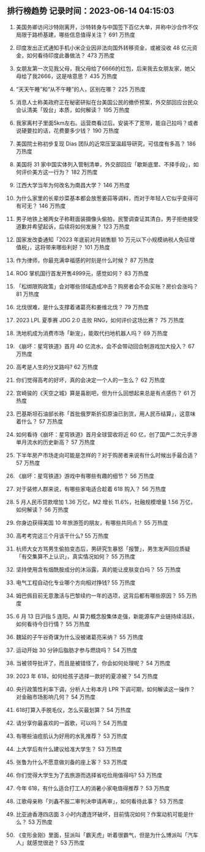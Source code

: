 
## 排行榜趋势 记录时间：2023-06-14 04:15:03
  
  1. 美国务卿访问沙特刚离开，沙特转身与中国签下百亿大单，并称中沙合作不仅局限于路桥基建，哪些信息值得关注？ 691 万热度
    
  2. 印度发出正式通知手机小米企业因非法向国外转移资金，或被没收 48 亿元资金，如何看待印度此番做法？ 473 万热度
    
  3. 女朋友第一次见我父母，我父母给了6666的红包，后来我去女朋友家，她父母给了我2666，这是啥意思？ 435 万热度
    
  4. “天天午睡”和“从不午睡”的人，区别在哪？ 225 万热度
    
  5. 消息人士称美政府正在秘密研拟在台美国公民的撤侨预案，外交部回应台民众会认清美「毁台」本质，如何解读？ 195 万热度
    
  6. 我家离村子里面5km左右。运营商看过后。安装不了宽带，能自己拉吗？或者说硬要拉的话，花费要多少钱？ 190 万热度
    
  7. 美国院士称初步复现 Dias 团队的近常压室温超导研究，可信度有多高？ 186 万热度
    
  8. 美国将 31 家中国实体列入管制清单，外交部回应「歇斯底里、不择手段」，如何评价美方这一行为？ 182 万热度
    
  9. 江西大学当年为何改名为南昌大学？ 146 万热度
    
  10. 为什么家里的长辈炒菜基本都会放葱姜蒜等调料，而对于年轻人它似乎变得可有可无？ 146 万热度
    
  11. 男子地铁上被两女子称鞋面装摄像头偷拍，民警调查证其清白，男子拒绝接受道歉并希望起诉，后续将如何发展？ 123 万热度
    
  12. 国家发改委通知「2023 年底前对月销售额 10 万元以下小规模纳税人免征增值税」，这将带来哪些利好？ 101 万热度
    
  13. 作为律师，你最充满幸福感的时刻是什么时候？ 87 万热度
    
  14. ROG 掌机国行首发开售4999元，感觉如何？ 83 万热度
    
  15. 「松绑限购政策」会对哪些领域造成冲击？购房者会不会买账？房价会涨吗？ 81 万热度
    
  16. 北伐很难，是什么支撑着诸葛亮和姜维北伐？ 79 万热度
    
  17. 2023 LPL 夏季赛 JDG 2:0 击败 RNG，如何评价这场比赛？ 75 万热度
    
  18. 洗地机成为消费市场「新宠」，能取代扫地机器人吗？ 69 万热度
    
  19. 《崩坏：星穹铁道》首月 40 亿流水，会不会带动回合制游戏加大投入？ 67 万热度
    
  20. 高考是人生的分叉路吗? 62 万热度
    
  21. 你们觉得高考的好坏，真的会决定一个人的一生么？ 62 万热度
    
  22. 宫崎骏的《天空之城》算是喜剧吧，但为什么回想起来总是有点感伤？ 61 万热度
    
  23. 巴基斯坦石油部长称「首批俄罗斯折扣原油已到货，用人民币结算」，这意味着什么？ 57 万热度
    
  24. 如何看待《崩坏：星穹铁道》首月全球营收将近 60 亿，创了国产二次元手游单月流水的历史新高？ 57 万热度
    
  25. 下半年房产市场走向可能是怎样的？对于购房者来说有什么时候出手最合适？ 57 万热度
    
  26. 《崩坏：星穹铁道》游戏中有哪些有趣的细节？ 56 万热度
    
  27. 对于装修人群来说，有哪些家电适合趁着 618 购入？ 56 万热度
    
  28. 5 月人民币贷款增加 1.36 万亿，M2 增长 11.6%，社融规模增量 1.56 万亿，如何解读？ 56 万热度
    
  29. 你身边获得美国 10 年旅游签的朋友，有哪些共同点？ 55 万热度
    
  30. 高考考完这三个月该干什么? 55 万热度
    
  31. 杭师大女方骂男生偷拍变态后，男研究生暴怒「报警」，男生发声回应质疑「有交集算不上认识」，真实情况如何？ 55 万热度
    
  32. 坚持使用含有烟酰胺成分的沐浴露，真的能让皮肤变白吗？ 55 万热度
    
  33. 电气工程自动化专业哪个方向相对挣钱? 55 万热度
    
  34. 姆巴佩目前无意激活与巴黎续约一年的选项，这背后都有哪些原因？ 55 万热度
    
  35. 6 月 13 日沪指 5 连阳，AI 算力概念股集体走强，新能源车产业链持续活跃，如何看待今日行情？ 55 万热度
    
  36. 魏延的子午谷奇谋为什么没被诸葛亮采纳？ 55 万热度
    
  37. 运动开始 30 分钟后脂肪才参与燃烧吗？ 54 万热度
    
  38. 当被领导批评了，而且是被错怪了，你会如何处理呢？ 54 万热度
    
  39. 2023 年 618，如何给孩子选择一款好的夏凉被？ 54 万热度
    
  40. 央行政策性利率下调，分析人士称本月 LPR 下调可期，如何解读这一操作？对金融市场影响几何？ 54 万热度
    
  41. 618打算入手脱毛仪，怎么买最划算？ 54 万热度
    
  42. 请分享你最喜欢的一首歌，可以吗？ 54 万热度
    
  43. 有哪些油痘肌认为好用的水乳推荐？ 53 万热度
    
  44. 上大学后有什么建议给准大学生？ 53 万热度
    
  45. 张鲁为什么不愿意做刘备的座上客？ 53 万热度
    
  46. 你们觉得大学生为了去旅游而选择省吃俭用值得吗? 53 万热度
    
  47. 今年 618，有什么适合打工人的消暑小家电值得推荐？ 53 万热度
    
  48. 江歌母亲称「刘鑫不服二审判决申请再审」，如何看待此事？ 53 万热度
    
  49. 比亚迪香港四店面 3 小时内遭连环破坏，目前情况如何？作案动机可能是什么？ 53 万热度
    
  50. 《变形金刚》里面，狂派叫「霸天虎」听着很霸气，但是为什么博派叫「汽车人」就感觉很逊？ 53 万热度
    